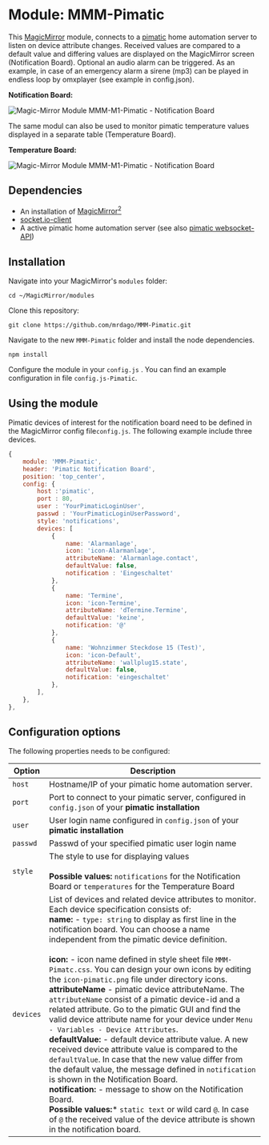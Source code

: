 # Module: MMM-Pimatic
This [MagicMirror](https://github.com/MichMich/MagicMirror) module, connects to a [pimatic](https://pimatic.org/) home automation server to listen on device attribute changes. Received values are compared to a default value and differing values are displayed on the MagicMirror screen (Notification Board). Optional an audio alarm can be triggered. As an example, in case of an emergency alarm a sirene (mp3) can be played in endless loop by omxplayer (see example in config.json).<br>

**Notification Board:**

![Magic-Mirror Module MMM-M1-Pimatic - Notification Board](https://github.com/mrdago/MMM-M1-Pimatic/blob/master/NotificationBoard.PNG?raw=true)

The same modul can also be used to monitor pimatic temperature values displayed in a separate table (Temperature Board).

**Temperature Board:**

![Magic-Mirror Module MMM-M1-Pimatic - Notification Board](https://github.com/mrdago/MMM-M1-Pimatic/blob/master/Temperatures.JPG?raw=true)

## Dependencies
- An installation of [MagicMirror<sup>2</sup>](https://github.com/MichMich/MagicMirror)
- [socket.io-client](https://www.npmjs.com/package/socket.io-client)
- A active pimatic home automation server (see also [pimatic websocket-API](https://pimatic.org/guide/api/))


## Installation

Navigate into your MagicMirror's `modules` folder:
```
cd ~/MagicMirror/modules
```

Clone this repository:
```
git clone https://github.com/mrdago/MMM-Pimatic.git
```

Navigate to the new `MMM-Pimatic` folder and install the node dependencies.
```
npm install
```

Configure the module in your `config.js` . You can find an example configuration in file `config.js-Pimatic`.

## Using the module

Pimatic devices of interest for the notification board need to be defined in the MagicMirror config file``config.js``. The following example include three devices.
```javascript
{
	module: 'MMM-Pimatic',
	header: 'Pimatic Notification Board',
	position: 'top_center',
	config: {
		host :'pimatic',
		port : 80,
		user : 'YourPimaticLoginUser',
		passwd : 'YourPimaticLoginUserPassword',
		style: 'notifications',
		devices: [
			{ 
				name: 'Alarmanlage',
				icon: 'icon-Alarmanlage',
				attributeName: 'Alarmanlage.contact',
				defaultValue: false,
				notification : 'Eingeschaltet'
			},
			{
				name: 'Termine',
				icon: 'icon-Termine',
				attributeName: 'dTermine.Termine',
				defaultValue: 'keine',
				notification: '@'
			},
			{
				name: 'Wohnzimmer Steckdose 15 (Test)',
				icon: 'icon-Default',
				attributeName: 'wallplug15.state',
				defaultValue: false,
				notification: 'eingeschaltet'
			},                    
		],
	},
},
```

## Configuration options

The following properties needs to be configured:

|Option|Description|
|---|---|
|`host`|Hostname/IP of your pimatic home automation server.|
|`port`|Port to connect to your pimatic server, configured in ``config.json`` of your **pimatic installation**|
|`user`|User login name configured in ``config.json`` of your **pimatic installation**|
|`passwd`|Passwd of your specified pimatic user login name|
|`style`|The style to use for displaying values<br><br>**Possible values:**  ``notifications`` for the Notification Board or  ``temperatures`` for the Temperature Board|
|`devices`| List of devices and related device attributes to monitor. Each device specification consists of:<br>**name:**  - `type: string` to display as first line in the notification board. You can choose a name independent from the pimatic device definition.<br><br>**icon:**  - icon name defined in style sheet file `MMM-Pimatc.css`. You can design your own icons by editing the `icon-pimatic.png` file under directory icons.<br>**attributeName**  - pimatic device attributeName. The `attributeName` consist of a pimatic device-id and a related attribute. Go to the pimatic GUI and find the valid device attribute name for your device under `Menu - Variables - Device Attributes`.<br>**defaultValue:** - default device attribute value. A new received device attribute value is compared to the `defaultValue`. In case that the new value differ from the default value, the message defined in `notification` is shown in the Notification Board.<br>**notification:**  - message to show on the Notification Board.<br>**Possible values:***  `static text` or wild card `@`. In case of `@` the received value of the device attribute is shown in the notification board.<br>|
